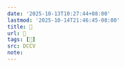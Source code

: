 ```yaml
---
date: '2025-10-13T10:27:44+08:00'
lastmod: '2025-10-14T21:46:45-08:00'
title: 􅂂
url: 􅂂
tags: [𨡎]
src: DCCV
note:
---
```


